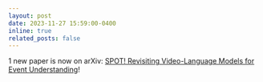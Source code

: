 ```yaml
---
layout: post
date: 2023-11-27 15:59:00-0400
inline: true
related_posts: false
---
```


1 new paper is now on arXiv: [SPOT! Revisiting Video-Language Models for Event Understanding](https://arxiv.org/abs/2311.12919)!